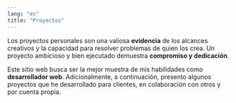 ```yaml
---
lang: "es"
title: "Proyectos"
---
```


Los proyectos personales son una valiosa **evidencia** de los alcances creativos y la capacidad para resolver problemas de quien los crea. Un proyecto ambicioso y bien ejecutado demuestra **compromiso y dedicación**.

Este sitio web busca ser la mejor muestra de mis habilidades como **desarrollador web**. Adicionalmente, a continuación, presento algunos proyectos que he desarrollado para clientes, en colaboración con otros y por cuenta propia.